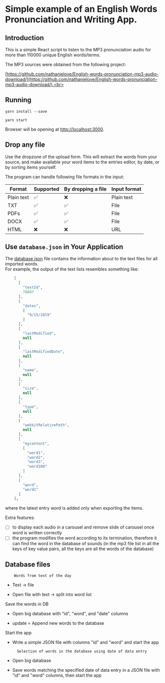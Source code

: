 # Simple example of an English Words Pronunciation and Writing App.


## Introduction

This is a simple React script to listen to the MP3 pronunciation audio for more than 110000 unique English words/terms. 

The MP3 sources were obtained from the following project: 

[https://github.com/nathanielove/English-words-pronunciation-mp3-audio-download/](https://github.com/nathanielove/English-words-pronunciation-mp3-audio-download/).<br>

## Running

```
yarn install --save

yarn start
```

Browser will be opening at [http://localhost:3000](http://localhost:3000).<br>

## Drop any file

Use the dropzone of the upload form.
This will extract the words from your source, and make available your word items to the entries editor, by date, or by sorting items yourself.

The program can handle following file formats in the input:

| Format     | Supported          | By dropping a file | Input format | 
|------------|--------------------|--------------------|--------------|
| Plain text | :white_check_mark: | :x:                | Plain text   | 
| TXT        | :white_check_mark: | :white_check_mark: | File         |  
| PDFs       | :white_check_mark: | :white_check_mark: | File         |  
| DOCX       | :white_check_mark: | :white_check_mark: | File         | 
| HTML       | :x:                | :x:                | URL          | 


## Use `database.json` in Your Application

The [database.json](database.json) file contains the information about to the text files for all imported words.<br>
For example, the output of the text lists resembles something like:

```json
    [
      [
        "textId",
        78887
      ],
      [
        "dates",
        [
          "9/15/2019"
        ]
      ],
      [
        "lastModified",
        null
      ],
      [
        "lastModifiedDate",
        null
      ],
      [
        "name",
        null
      ],
      [
        "size",
        null
      ],
      [
        "type",
        null
      ],
      [
        "webkitRelativePath",
        null
      ],
      [
        "mycontent",
        [
          "word1",
          "word2",
          "word3",
          "word100"
        ]
      ],
      [
        "word",
        "word1"
      ]
    ],
```
where the latest entry *word* is added only when exporting the items.<br>

Extra features:
- [ ] to display each audio in a carousel and remove slide of carousel once word is written correctly
- [ ] the program modifies the word according to its termination, therefore it can find the word in the database of sounds (in the mp3 file list in all the keys of key value pairs, all the keys are all the words of the database)

## Database files

        Words from text of the day

- Text -> file

- Open file with text -> split into word list

Save the words in DB
    
- Open big database with "id", "word", and "date" columns

- update = Append new words to the database

Start the app

- Write a simple JSON file with columns "id" and "word" and start the app

        Selection of words in the database using date of data entry

- Open big database

- Save words matching the specified date of data entry in a JSON file with "id" and "word" columns, then start the app
